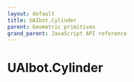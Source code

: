 ```yaml
---
layout: default
title: UAIbot.Cylinder
parent: Geometric primitives
grand_parent: JavaScript API reference
---
```


# UAIbot.Cylinder
